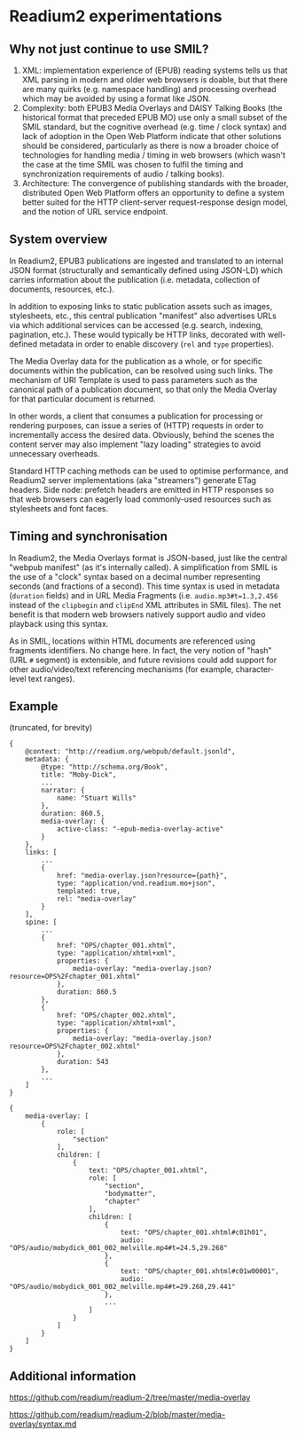 # Readium2 experimentations

## Why not just continue to use SMIL?

1) XML: implementation experience of (EPUB) reading systems tells us that XML parsing in modern and older web browsers is doable, but that there are many quirks (e.g. namespace handling) and processing overhead which may be avoided by using a format like JSON.
2) Complexity: both EPUB3 Media Overlays and DAISY Talking Books (the historical format that preceded EPUB MO) use only a small subset of the SMIL standard, but the cognitive overhead (e.g. time / clock syntax) and lack of adoption in the Open Web Platform indicate that other solutions should be considered, particularly as there is now a broader choice of technologies for handling media / timing in web browsers (which wasn't the case at the time SMIL was chosen to fulfil the timing and synchronization requirements of audio / talking books).
3) Architecture: The convergence of publishing standards with the broader, distributed Open Web Platform offers an opportunity to define a system better suited for the HTTP client-server request-response design model, and the notion of URL service endpoint.

## System overview

In Readium2, EPUB3 publications are ingested and translated to an internal JSON format (structurally and semantically defined using JSON-LD) which carries information about the publication (i.e. metadata, collection of documents, resources, etc.).

In addition to exposing links to static publication assets such as images, stylesheets, etc., this central publication "manifest" also advertises URLs via which additional services can be accessed (e.g. search, indexing, pagination, etc.). These would typically be HTTP links, decorated with well-defined metadata in order to enable discovery (`rel` and `type` properties).

The Media Overlay data for the publication as a whole, or for specific documents within the publication, can be resolved using such links. The mechanism of URI Template is used to pass parameters such as the canonical path of a publication document, so that only the Media Overlay for that particular document is returned.

In other words, a client that consumes a publication for processing or rendering purposes, can issue a series of (HTTP) requests in order to incrementally access the desired data. Obviously, behind the scenes the content server may also implement "lazy loading" strategies to avoid unnecessary overheads.

Standard HTTP caching methods can be used to optimise performance, and Readium2 server implementations (aka "streamers") generate ETag headers. Side node: prefetch headers are emitted in HTTP responses so that web browsers can eagerly load commonly-used resources such as stylesheets and font faces.

## Timing and synchronisation

In Readium2, the Media Overlays format is JSON-based, just like the central "webpub manifest" (as it's internally called). A simplification from SMIL is the use of a "clock" syntax based on a decimal number  representing seconds (and fractions of a second). This time syntax is used in metadata (`duration` fields) and in URL Media Fragments (i.e. `audio.mp3#t=1.3,2.456` instead of the `clipbegin` and `clipEnd` XML attributes in SMIL files). The net benefit is that modern web browsers natively support audio and video playback using this syntax.

As in SMIL, locations within HTML documents are referenced using fragments identifiers. No change here. In fact, the very notion of "hash" (URL `#` segment) is extensible, and future revisions could add support for other audio/video/text referencing mechanisms (for example, character-level text ranges).

## Example

(truncated, for brevity)

```
{
    @context: "http://readium.org/webpub/default.jsonld",
    metadata: {
        @type: "http://schema.org/Book",
        title: "Moby-Dick",
        ...
        narrator: {
            name: "Stuart Wills"
        },
        duration: 860.5,
        media-overlay: {
            active-class: "-epub-media-overlay-active"
        }
    },
    links: [
        ...
        {
            href: "media-overlay.json?resource={path}",
            type: "application/vnd.readium.mo+json",
            templated: true,
            rel: "media-overlay"
        }
    ],
    spine: [
        ...
        {
            href: "OPS/chapter_001.xhtml",
            type: "application/xhtml+xml",
            properties: {
                media-overlay: "media-overlay.json?resource=OPS%2Fchapter_001.xhtml"
            },
            duration: 860.5
        },
        {
            href: "OPS/chapter_002.xhtml",
            type: "application/xhtml+xml",
            properties: {
                media-overlay: "media-overlay.json?resource=OPS%2Fchapter_002.xhtml"
            },
            duration: 543
        },
        ...
    ]
}
```

```
{
    media-overlay: [
        {
            role: [
                "section"
            ],
            children: [
                {
                    text: "OPS/chapter_001.xhtml",
                    role: [
                        "section",
                        "bodymatter",
                        "chapter"
                    ],
                    children: [
                        {
                            text: "OPS/chapter_001.xhtml#c01h01",
                            audio: "OPS/audio/mobydick_001_002_melville.mp4#t=24.5,29.268"
                        },
                        {
                            text: "OPS/chapter_001.xhtml#c01w00001",
                            audio: "OPS/audio/mobydick_001_002_melville.mp4#t=29.268,29.441"
                        },
                        ...
                    ]
                }
            ]
        }
    ]
}
```

## Additional information

https://github.com/readium/readium-2/tree/master/media-overlay  

https://github.com/readium/readium-2/blob/master/media-overlay/syntax.md  

